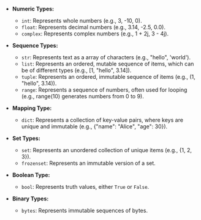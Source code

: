 - **Numeric Types:**
    
    - `int`: Represents whole numbers (e.g., 3, -10, 0).
    - `float`: Represents decimal numbers (e.g., 3.14, -2.5, 0.0).
    - `complex`: Represents complex numbers (e.g., 1 + 2j, 3 - 4j).
    
- **Sequence Types:**
    
    - `str`: Represents text as a array of characters (e.g., "hello", 'world').
    - `list`: Represents an ordered, mutable sequence of items, which can be of different types (e.g., \[1, "hello", 3.14]).
    - `tuple`: Represents an ordered, immutable sequence of items (e.g., (1, "hello", 3.14)).
    - `range`: Represents a sequence of numbers, often used for looping (e.g., range(10) generates numbers from 0 to 9).
    
- **Mapping Type:**
    
    - `dict`: Represents a collection of key-value pairs, where keys are unique and immutable (e.g., {"name": "Alice", "age": 30}).
    
- **Set Types:**
    
    - `set`: Represents an unordered collection of unique items (e.g., {1, 2, 3}).
    - `frozenset`: Represents an immutable version of a set.
    
- **Boolean Type:**
    
    - `bool`: Represents truth values, either `True` or `False`.
    
- **Binary Types:**
    
    - `bytes`: Represents immutable sequences of bytes.
